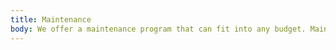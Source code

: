 ```yaml
---
title: Maintenance
body: We offer a maintenance program that can fit into any budget. Maintenance is recommended to keep factory warranties in good standing and to prolong the performance and efficiency of your unit.
---
```

